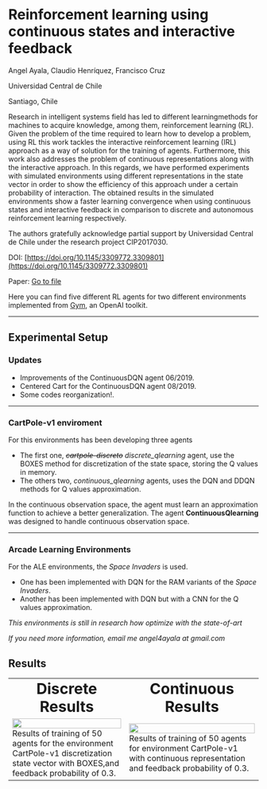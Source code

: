 # Reinforcement learning using continuous states and interactive feedback

Angel Ayala, Claudio Henríquez, Francisco Cruz

Universidad Central de Chile

Santiago, Chile

Research in intelligent systems field has led to different learningmethods for machines to acquire knowledge, among them, reinforcement learning (RL).
Given the problem of the time required to learn how to develop a problem, using RL this work tackles the interactive reinforcement learning (IRL) approach as a way of solution for the training of agents.
Furthermore, this work also addresses the problem of continuous representations along with the interactive approach.
In this regards, we have performed experiments with simulated environments using different representations in the state vector in order to show the efficiency of this approach under a certain probability of interaction.
The obtained results in the simulated environments show a faster learning convergence when using continuous states and interactive feedback in comparison to discrete and autonomous reinforcement learning respectively.

The authors gratefully acknowledge partial support by Universidad Central de Chile under the research project CIP2017030.

DOI: [https://doi.org/10.1145/3309772.3309801](https://doi.org/10.1145/3309772.3309801)

Paper: [Go to file](http://franciscocruz.cl/publications/Ayala_APPIS_2019_Proceedings.pdf)


Here you can find five different RL agents for two different environments implemented from [Gym](https://github.com/openai/gym/), an OpenAI toolkit.

---

## Experimental Setup

### Updates
-   Improvements of the ContinuousDQN agent 06/2019.
-   Centered Cart for the ContinuousDQN agent 08/2019.
-   Some codes reorganization!.

---

### CartPole-v1 enviroment

For this environments has been developing three agents

*   The first one, ~~*cartpole-discreto*~~ *discrete_qlearning* agent, use the BOXES method for discretization of the state space, storing the Q values in memory.
*   The others two, *continuous_qlearning* agents, uses the DQN and DDQN methods for Q values approximation.

In the continuous observation space, the agent must learn an approximation function to achieve a better generalization. The agent **ContinuousQlearning** was designed to handle continuous observation space.

---

### Arcade Learning Environments

For the ALE environments, the *Space Invaders* is used.

*   One has been implemented with DQN for the RAM variants of the *Space Invaders*.
*   Another has been implemented with DQN but with a CNN for the Q values approximation.

*This environments is still in research how optimize with the state-of-art*

*If you need more information, email me angel4ayala at gmail.com*

## Results
<table border="0">
 <tr>
    <td align="center"><b style="font-size:30px">Discrete Results</b></td>
    <td align="center"><b style="font-size:30px">Continuous Results</b></td>
 </tr>
 <tr>
    <td>
      <img src="https://github.com/angel-ayala/continuous-rl/blob/v2/results/discrete_qlearning/rewards.png?raw=true" height=100% width=100%>
      <br>
      Results of training of 50 agents for the environment CartPole-v1 discretization state vector with BOXES,and feedback probability of 0.3.
   </td>
   <td>
    <img src="https://github.com/angel-ayala/continuous-rl/blob/v2/results/continuous_double_qlearning/rewards.png?raw=true" height=100% width=100%>
    <br>
    Results of training of 50 agents for environment CartPole-v1 with continuous representation and feedback probability of 0.3.
   </td>
 </tr>
</table>
